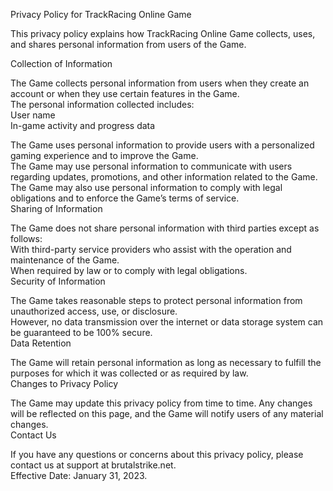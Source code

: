 Privacy Policy for TrackRacing Online Game

This privacy policy explains how TrackRacing Online Game collects, uses, and shares personal information from users of the Game.

Collection of Information

The Game collects personal information from users when they create an account or when they use certain features in the Game.  
The personal information collected includes:  
User name  
In-game activity and progress data

The Game uses personal information to provide users with a personalized gaming experience and to improve the Game.  
The Game may use personal information to communicate with users regarding updates, promotions, and other information related to the Game.  
The Game may also use personal information to comply with legal obligations and to enforce the Game’s terms of service.  
Sharing of Information

The Game does not share personal information with third parties except as follows:  
With third-party service providers who assist with the operation and maintenance of the Game.  
When required by law or to comply with legal obligations.  
Security of Information

The Game takes reasonable steps to protect personal information from unauthorized access, use, or disclosure.  
However, no data transmission over the internet or data storage system can be guaranteed to be 100% secure.  
Data Retention

The Game will retain personal information as long as necessary to fulfill the purposes for which it was collected or as required by law.  
Changes to Privacy Policy

The Game may update this privacy policy from time to time. Any changes will be reflected on this page, and the Game will notify users of any material changes.  
Contact Us

If you have any questions or concerns about this privacy policy, please contact us at support at brutalstrike.net.  
Effective Date: January 31, 2023.

